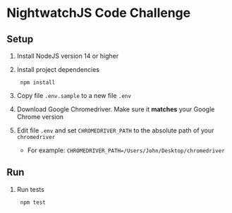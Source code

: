 # NightwatchJS Code Challenge

## Setup

1. Install NodeJS version 14 or higher
1. Install project dependencies

        npm install

1. Copy file `.env.sample` to a new file `.env`
1. Download Google Chromedriver. Make sure it **matches** your Google Chrome version
1. Edit file `.env` and set `CHROMEDRIVER_PATH` to the absolute path of your `chromedriver`
    - For example: `CHROMEDRIVER_PATH=/Users/John/Desktop/chromedriver`

## Run

1. Run tests

        npm test
